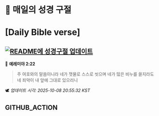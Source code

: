 # 🙏 매일의 성경 구절
# [Daily Bible verse]
## [![README에 성경구절 업데이트](https://github.com/DONGSUKA/first_test/actions/workflows/update-readme-bible.yml/badge.svg)](https://github.com/DONGSUKA/first_test/actions/workflows/update-readme-bible.yml)
<!-- START_BIBLE_VERSE -->
📖 **예레미야 2:22**
> 주 여호와의 말씀이니라 네가 잿물로 스스로 씻으며 네가 많은 비누를 쓸지라도 네 죄악이 내 앞에 그대로 있으리니

🕊️ _업데이트 시각: 2025-10-08 20:55:32 KST_
  <!-- END_BIBLE_VERSE -->
## GITHUB_ACTION
